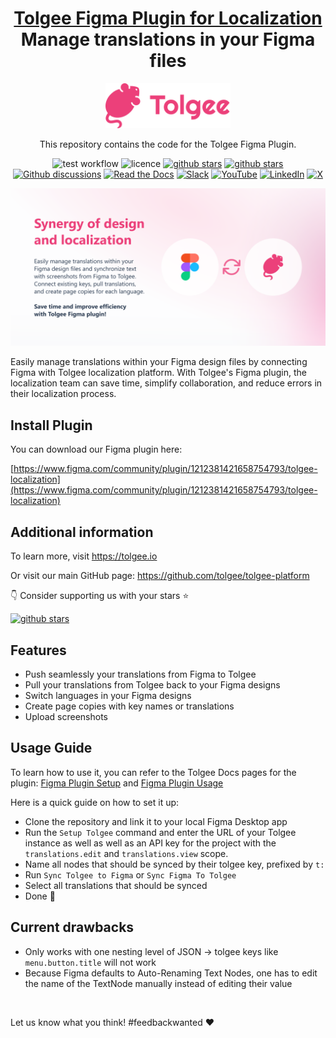 <h1 align="center" style="border-bottom: none">
    <b>
        <a href="https://www.figma.com/community/plugin/1212381421658754793/tolgee-localization">Tolgee Figma Plugin for Localization</a><br>
    </b>
 Manage translations in your Figma files
</h1>

<div align="center"> 

[<img src="https://raw.githubusercontent.com/tolgee/documentation/main/tolgee_logo_text.svg" alt="Tolgee" width="200" />](https://tolgee.io)

This repository contains the code for the Tolgee Figma Plugin.

![test workflow](https://github.com/tolgee/figma-plugin/actions/workflows/test.yml/badge.svg)
![licence](https://img.shields.io/github/license/tolgee/figma-plugin)
[![github stars](https://img.shields.io/github/stars/tolgee/figma-plugin?style=social)](https://github.com/tolgee/figma-plugin)
[![github stars](https://img.shields.io/github/stars/tolgee/tolgee-platform?style=social&label=Tolgee%20Platform)](https://github.com/tolgee/tolgee-platform)
[![Github discussions](https://img.shields.io/github/discussions/tolgee/tolgee-platform)](https://github.com/tolgee/tolgee-platform/discussions)
[![Read the Docs](https://img.shields.io/badge/Read%20the%20Docs-8CA1AF?logo=readthedocs&logoColor=fff)](https://docs.tolgee.io/)
[![Slack](https://img.shields.io/badge/Slack-4A154B?logo=slack&logoColor=fff)](https://join.slack.com/t/tolgeecommunity/shared_invite/zt-2zp55d175-_agXTfKKVbf1BYXlKlmwbA)
[![YouTube](https://img.shields.io/badge/YouTube-%23FF0000.svg?logo=YouTube&logoColor=white)](https://www.youtube.com/@tolgee)
[![LinkedIn](https://custom-icon-badges.demolab.com/badge/LinkedIn-0A66C2?logo=linkedin-white&logoColor=fff)](https://www.linkedin.com/company/tolgee/)
[![X](https://img.shields.io/badge/X-%23000000.svg?logo=X&logoColor=white)](https://x.com/Tolgee_i18n)

</div>

![Screenshot Tolgee Figma Plugin](images/figma-plugin-banner.png)

Easily manage translations within your Figma design files by connecting Figma with Tolgee localization platform. With Tolgee's Figma plugin, the localization team can save time, simplify collaboration, and reduce errors in their localization process.

## Install Plugin

You can download our Figma plugin here: 

[https://www.figma.com/community/plugin/1212381421658754793/tolgee-localization](https://www.figma.com/community/plugin/1212381421658754793/tolgee-localization)


## Additional information

To learn more, visit https://tolgee.io

Or visit our main GitHub page: https://github.com/tolgee/tolgee-platform

👇 Consider supporting us with your stars ⭐️

[![github stars](https://img.shields.io/github/stars/tolgee/figma-plugin?style=social)](https://github.com/tolgee/figma-plugin) 

## Features

- Push seamlessly your translations from Figma to Tolgee
- Pull your translations from Tolgee back to your Figma designs
- Switch languages in your Figma designs
- Create page copies with key names or translations
- Upload screenshots

## Usage Guide

To learn how to use it, you can refer to the Tolgee Docs pages for the plugin: [Figma Plugin Setup](https://docs.tolgee.io/platform/integrations/figma_plugin/setup) and [Figma Plugin Usage](https://docs.tolgee.io/platform/integrations/figma_plugin/usage)

Here is a quick guide on how to set it up:

- Clone the repository and link it to your local Figma Desktop app
- Run the `Setup Tolgee` command and enter the URL of your Tolgee instance as well as well as an API key for the project with the `translations.edit` and `translations.view` scope.
- Name all nodes that should be synced by their tolgee key, prefixed by `t:`
- Run `Sync Tolgee to Figma` or `Sync Figma To Tolgee`
- Select all translations that should be synced
- Done 🙌

## Current drawbacks

- Only works with one nesting level of JSON -> tolgee keys like `menu.button.title` will not work
- Because Figma defaults to Auto-Renaming Text Nodes, one has to edit the name of the TextNode manually instead of editing their value

<br>

Let us know what you think! #feedbackwanted ❤️
